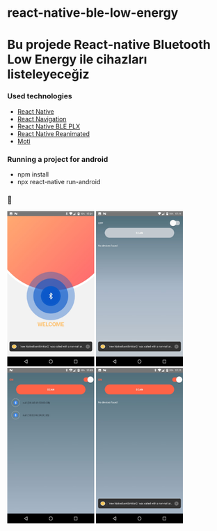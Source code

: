# react-native-ble-low-energy

# Bu projede React-native Bluetooth Low Energy ile cihazları listeleyeceğiz
### Used technologies
<ul style="list-style-type:disc">
   <li><a href="https://reactnative.dev/">React Native</a></li>
   <li><a href="https://reactnavigation.org/">React Navigation</a></li>
   <li><a href="https://github.com/dotintent/react-native-ble-plx">React Native BLE PLX </a></li>
   <li><a href="https://docs.swmansion.com/react-native-reanimated/">React Native Reanimated </a></li>
   <li><a href="https://github.com/nandorojo/moti/">Moti </a></li>
</ul>

### Running a project for android
<ul>
<li>npm install</li>
<li>npx react-native run-android</li>
</ul>

### 👋
<div class="d-flex align-items-center justify-content-center" style="height: 250px;">
<img src="./assets/img/img1.jpg" width='200px'>
<img src="./assets/img/img2.jpg" width='200px'>
<img src="./assets/img/img3.jpg" width='200px'>
<img src="./assets/img/img4.jpg" width='200px'>
</div>


